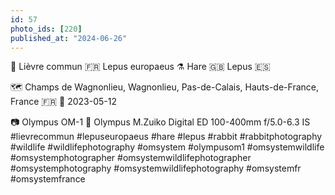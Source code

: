 ```yaml
---
id: 57
photo_ids: [220]
published_at: "2024-06-26"
---
```

🐇 
Lièvre commun 🇫🇷
Lepus europaeus ⚗️
Hare 🇬🇧
Lepus 🇪🇸

🗺️ Champs de Wagnonlieu, Wagnonlieu, Pas-de-Calais, Hauts-de-France, France 🇫🇷
📅 2023-05-12

📷 Olympus OM-1
🔭 Olympus M.Zuiko Digital ED 100-400mm f/5.0-6.3 IS
#lievrecommun #lepuseuropaeus #hare #lepus #rabbit #rabbitphotography #wildlife #wildlifephotography #omsystem #olympusom1 #omsystemwildlife #omsystemphotographer #omsystemwildlifephotographer #omsystemphotography #omsystemwildlifephotography #omsystemfr #omsystemfrance